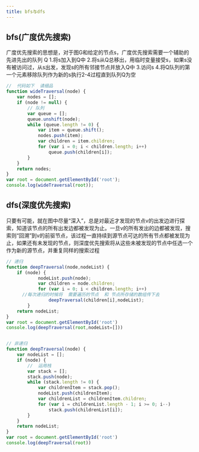 ```yaml
---
title: bfs与dfs
---
```


## bfs(广度优先搜索)
广度优先搜索的思想是，对于图G和给定的节点s，广度优先搜索需要一个辅助的先进先出的队列 Q
1.将s加入到Q中
2.将s从Q总移出，用临时变量接受s，如果s没有被访问过，从s出发，发现s的所有邻接节点并放入Q中
3.访问s
4.将Q队列的第一个元素移除队列作为新的s执行2-4过程直到队列Q为空
```js
//  代码如下  请细品
function wideTraversal(node) {  
    var nodes = [];  
    if (node != null) {  
        // 队列
        var queue = [];  
        queue.unshift(node);  
        while (queue.length != 0) {  
            var item = queue.shift();  
            nodes.push(item);  
            var children = item.children;  
            for (var i = 0; i < children.length; i++)  
                queue.push(children[i]);  
        }  
    }  
    return nodes;  
}
var root = document.getElementById('root');
console.log(wideTraversal(root)); 
```

## dfs(深度优先搜索)
只要有可能，就在图中尽量“深入”，总是对最近才发现的节点v的出发边进行探索，知道该节点的所有出发边都被发现为止。一旦v的所有发出的边都被发现，搜索则“回溯”到v的前驱节点，该过程一直持续到源节点可达的所有节点都被发现为止，如果还有未发现的节点，则深度优先搜索将从这些未被发现的节点中任选一个作为新的源节点，并重复同样的搜索过程
```js
// 递归
function deepTraversal(node,nodeList) {  
    if (node) {    
            nodeList.push(node);    
            var children = node.children;    
            for (var i = 0; i < children.length; i++) 
      //每次递归的时候将  需要遍历的节点  和 节点所存储的数组传下去
                deepTraversal(children[i],nodeList);    
        }    
    return nodeList;  
}  
var root = document.getElementById('root')
console.log(deepTraversal(root,nodeList=[]))


// 非递归
function deepTraversal(node) {  
    var nodeList = [];  
    if (node) {  
        //  运用栈
        var stack = [];  
        stack.push(node);  
        while (stack.length != 0) {  
            var childrenItem = stack.pop();  
            nodeList.push(childrenItem);  
            var childrenList = childrenItem.children;  
            for (var i = childrenList.length - 1; i >= 0; i--)  
                stack.push(childrenList[i]);  
        }  
    }    
    return nodeList;  
}   
var root = document.getElementById('root')
console.log(deepTraversal(root))
```